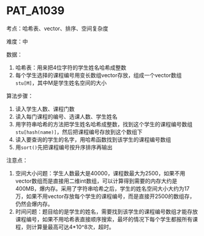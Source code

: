 # PAT_A1039

考点：哈希表、vector、排序、空间复杂度

难度：中

数据：

1. 哈希表：用来把4位字符的学生姓名哈希成整数
2. 每个学生选择的课程编号用变长数组vector存放，组成一个vector数组``stu[M]``，其中M是学生姓名空间的大小

算法步骤：

1. 读入学生人数、课程门数
2. 读入每门课程的编号、选课人数、学生姓名
3. 用字符串哈希的方法把学生姓名哈希成整数，找到这个学生的课程编号数组``stu[hash(name)]``，然后把课程编号存放到这个数组下
4. 读入要查询的学生的名字，用哈希函数找到该学生的课程编号数组
5. 用``sort()``先把课程编号按升序排序再输出

注意点：

1. 空间大小问题：学生人数最大是40000，课程数最大为2500，如果不用vector数组而是直接用二维int数组，可以计算得到需要的内存大约是400MB，爆内存。采用了字符串哈希之后，学生的姓名空间大小大约为17万，如果不用vector存放每个学生的课程编号，而是直接开2500的数组存，仍然会爆内存。
2. 时间问题：题目给的是学生的姓名，需要找到该学生的课程编号数组才能存放课程编号，如果不用哈希表直接顺序搜索，最坏的情况下每个学生都报所有课程，则计算量最高可达4*10^8次，超时。